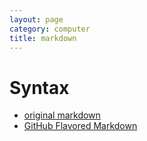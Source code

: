 ```yaml
---
layout: page
category: computer
title: markdown
---
```


Syntax
======
- [original markdown](http://daringfireball.net/projects/markdown/syntax)
- [GitHub Flavored Markdown](https://help.github.com/articles/github-flavored-markdown)
